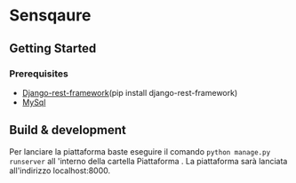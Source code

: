 # Sensqaure #

## Getting Started

### Prerequisites

- [Django-rest-framework](http://www.django-rest-framework.org/)(pip install django-rest-framework)
- [MySql](https://www.mysql.it/)


## Build & development

Per lanciare la piattaforma baste eseguire il comando `python manage.py runserver` all 'interno della cartella Piattaforma .
La piattaforma sarà lanciata all'indirizzo localhost:8000.

